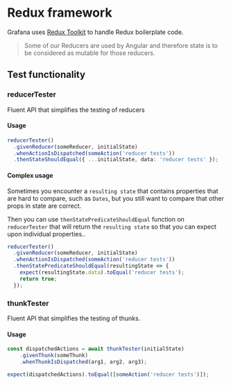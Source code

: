 # Redux framework

Grafana uses [Redux Toolkit](https://redux-toolkit.js.org/) to handle Redux boilerplate code.
> Some of our Reducers are used by Angular and therefore state is to be considered as mutable for those reducers.

## Test functionality

### reducerTester

Fluent API that simplifies the testing of reducers

#### Usage

```typescript
reducerTester()
  .givenReducer(someReducer, initialState)
  .whenActionIsDispatched(someAction('reducer tests'))
  .thenStateShouldEqual({ ...initialState, data: 'reducer tests' });
```

#### Complex usage
Sometimes you encounter a `resulting state` that contains properties that are hard to compare, such as `Dates`, but you still want to compare that other props in state are correct.

Then you can use `thenStatePredicateShouldEqual` function on `reducerTester` that will return the `resulting state` so that you can expect upon individual properties..

```typescript
reducerTester()
  .givenReducer(someReducer, initialState)
  .whenActionIsDispatched(someAction('reducer tests'))
  .thenStatePredicateShouldEqual(resultingState => {
    expect(resultingState.data).toEqual('reducer tests');
    return true;  
  });
```

### thunkTester

Fluent API that simplifies the testing of thunks.

#### Usage

```typescript
const dispatchedActions = await thunkTester(initialState)
    .givenThunk(someThunk)
    .whenThunkIsDispatched(arg1, arg2, arg3);

expect(dispatchedActions).toEqual([someAction('reducer tests')]);
```
